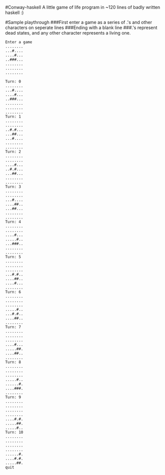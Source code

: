 #Conway-haskell
A little game of life program in ~120 lines of badly written haskell :)

#Sample playthrough
###First enter a game as a series of .'s and other characters on seperate lines
###Ending with a blank line
###.'s represent dead states, and any other character represents a living one.
```
Enter a game
........
...#....
....#...
..###...
........
........
........

Turn: 0
........
...#....
....#...
..###...
........
........
........
Turn: 1
........
........
..#.#...
...##...
...#....
........
........
Turn: 2
........
........
....#...
..#.#...
...##...
........
........
Turn: 3
........
........
...#....
....##..
...##...
........
........
Turn: 4
........
........
....#...
.....#..
...###..
........
........
Turn: 5
........
........
........
...#.#..
....##..
....#...
........
Turn: 6
........
........
........
.....#..
...#.#..
....##..
........
Turn: 7
........
........
........
....#...
.....##.
....##..
........
Turn: 8
........
........
........
.....#..
......#.
....###.
........
Turn: 9
........
........
........
........
....#.#.
.....##.
.....#..
Turn: 10
........
........
........
........
......#.
....#.#.
.....##.
quit
```
